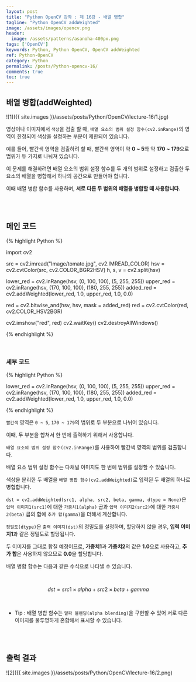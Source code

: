 ```yaml
---
layout: post
title: "Python OpenCV 강좌 : 제 16강 - 배열 병합"
tagline: "Python OpenCV addWeighted"
image: /assets/images/opencv.png
header:
  image: /assets/patterns/asanoha-400px.png
tags: ['OpenCV']
keywords: Python, Python OpenCV, OpenCV addWeighted
ref: Python-OpenCV
category: Python
permalink: /posts/Python-opencv-16/
comments: true
toc: true
---
```


## 배열 병합(addWeighted)

![1]({{ site.images }}/assets/posts/Python/OpenCV/lecture-16/1.jpg)

영상이나 이미지에서 `색상`을 검출 할 때, `배열 요소의 범위 설정 함수(cv2.inRange)`의 영역이 한정되어 색상을 설정하는 부분이 제한되어 있습니다.

예를 들어, 빨간색 영역을 검출하려 할 때, 빨간색 영역이 약 **0 ~ 5**와 약 **170 ~ 179**으로 범위가 두 가지로 나눠져 있습니다.

이 문제를 해결하려면 배열 요소의 범위 설정 함수를 두 개의 범위로 설정하고 검출한 두 요소의 배열을 병합해서 하나의 공간으로 만들어야 합니다.

이때 배열 병합 함수를 사용하며, **서로 다른 두 범위의 배열을 병합할 때 사용합니다.**

<br>
<br>

## 메인 코드

{% highlight Python %}

import cv2

src = cv2.imread("Image/tomato.jpg", cv2.IMREAD_COLOR)
hsv = cv2.cvtColor(src, cv2.COLOR_BGR2HSV)
h, s, v = cv2.split(hsv)

lower_red = cv2.inRange(hsv, (0, 100, 100), (5, 255, 255))
upper_red = cv2.inRange(hsv, (170, 100, 100), (180, 255, 255))
added_red = cv2.addWeighted(lower_red, 1.0, upper_red, 1.0, 0.0)

red = cv2.bitwise_and(hsv, hsv, mask = added_red)
red = cv2.cvtColor(red, cv2.COLOR_HSV2BGR)

cv2.imshow("red", red)
cv2.waitKey()
cv2.destroyAllWindows()

{% endhighlight %}

<br>

### 세부 코드

{% highlight Python %}

lower_red = cv2.inRange(hsv, (0, 100, 100), (5, 255, 255))
upper_red = cv2.inRange(hsv, (170, 100, 100), (180, 255, 255))
added_red = cv2.addWeighted(lower_red, 1.0, upper_red, 1.0, 0.0)

{% endhighlight %}

`빨간색` 영역은 `0 ~ 5`, `170 ~ 179`의 범위로 두 부분으로 나뉘어 있습니다.

이때, 두 부분을 합쳐서 한 번에 출력하기 위해서 사용합니다.

`배열 요소의 범위 설정 함수(cv2.inRange)`를 사용하여 빨간색 영역의 범위를 검출합니다.

배열 요소 범위 설정 함수는 다채널 이미지도 한 번에 범위를 설정할 수 있습니다.

색상을 분리한 두 배열을 `배열 병합 함수(cv2.addWeighted)`로 입력된 두 배열의 하나로 병합합니다.

`dst = cv2.addWeighted(src1, alpha, src2, beta, gamma, dtype = None)`은 `입력 이미지1(src1)`에 대한 `가중치1(alpha)` 곱과 `입력 이미지2(src2)`에 대한 `가중치2(beta)` 곱의 합에 `추가 합(gamma)`을 더해서 계산합니다.

`정밀도(dtype)`은 `출력 이미지(dst)`의 정밀도를 설정하며, 할당하지 않을 경우, **입력 이미지1**과 같은 정밀도로 할당됩니다.

두 이미지를 그대로 합칠 예정이므로, **가중치1**과 **가중치2**의 값은 **1.0**으로 사용하고, **추가 합**은 사용하지 않으므로 **0.0**을 할당합니다.

배열 병합 함수는 다음과 같은 수식으로 나타낼 수 있습니다.

<br>

$$ dst = src1 \times alpha + src2 \times beta + gamma $$

<br>

- Tip : 배열 병합 함수는 `알파 블렌딩(alpha blending)`을 구현할 수 있어 서로 다른 이미지를 불투명하게 혼합해서 표시할 수 있습니다.

<br>
<br>

## 출력 결과

![2]({{ site.images }}/assets/posts/Python/OpenCV/lecture-16/2.png)
